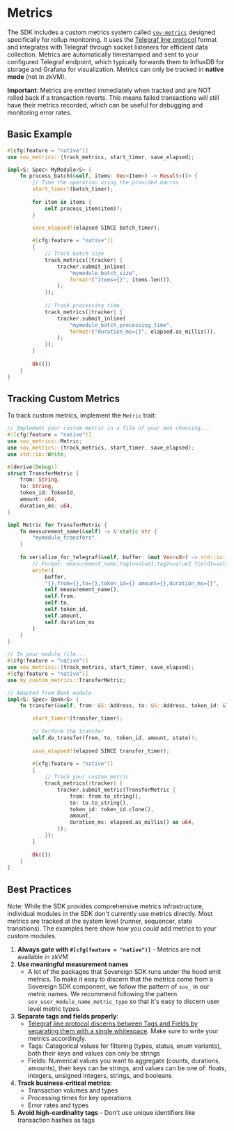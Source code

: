 # Metrics

The SDK includes a custom metrics system called [`sov-metrics`](https://github.com/Sovereign-Labs/sovereign-sdk/tree/nightly/crates/full-node/sov-metrics) designed specifically for rollup monitoring. It uses the [Telegraf line protocol](https://docs.influxdata.com/influxdb/cloud/reference/syntax/line-protocol/) format and integrates with Telegraf through socket listeners for efficient data collection. Metrics are automatically timestamped and sent to your configured Telegraf endpoint, which typically forwards them to InfluxDB for storage and Grafana for visualization. Metrics can only be tracked in **native mode** (not in zkVM).

**Important**: Metrics are emitted immediately when tracked and are NOT rolled back if a transaction reverts. This means failed transactions will still have their metrics recorded, which can be useful for debugging and monitoring error rates.

## Basic Example

```rust
#[cfg(feature = "native")]
use sov_metrics::{track_metrics, start_timer, save_elapsed};

impl<S: Spec> MyModule<S> {
    fn process_batch(&self, items: Vec<Item>) -> Result<()> {
        // Time the operation using the provided macros
        start_timer!(batch_timer);
            
        for item in items {
            self.process_item(item)?;
        }
            
        save_elapsed!(elapsed SINCE batch_timer);

        #[cfg(feature = "native")] 
        {
            // Track batch size
            track_metrics(|tracker| {
                tracker.submit_inline(
                    "mymodule_batch_size",
                    format!("items={}", items.len()),
                );
            });
            
            // Track processing time
            track_metrics(|tracker| {
                tracker.submit_inline(
                    "mymodule_batch_processing_time",
                    format!("duration_ms={}", elapsed.as_millis()),
                );
            });
        }
        
        Ok(())
    }
}
```

## Tracking Custom Metrics

To track custom metrics, implement the `Metric` trait:

```rust
// Implement your custom metric in a file of your own choosing...
#![cfg(feature = "native")]
use sov_metrics::Metric;
use sov_metrics::{track_metrics, start_timer, save_elapsed};
use std::io::Write;

#[derive(Debug)]
struct TransferMetric {
    from: String,
    to: String,
    token_id: TokenId,
    amount: u64,
    duration_ms: u64,
}

impl Metric for TransferMetric {
    fn measurement_name(&self) -> &'static str {
        "mymodule_transfers"
    }
    
    fn serialize_for_telegraf(&self, buffer: &mut Vec<u8>) -> std::io::Result<()> {
        // Format: measurement_name,tag1=value1,tag2=value2 field1=value1,field2=value2
        write!(
            buffer,
            "{},from={},to={},token_id={} amount={},duration_ms={}",
            self.measurement_name(),
            self.from,
            self.to,
            self.token_id,
            self.amount,
            self.duration_ms
        )
    }
}

// In your module file...
#[cfg(feature = "native")]
use sov_metrics::{track_metrics, start_timer, save_elapsed};
#[cfg(feature = "native")]
use my_custom_metrics::TransferMetric;

// Adapted from Bank module 
impl<S: Spec> Bank<S> {
    fn transfer(&self, from: &S::Address, to: &S::Address, token_id: &TokenId, amount: u64, state: &mut impl TxState<S>) -> Result<()> {

        start_timer!(transfer_timer);
        
        // Perform the transfer
        self.do_transfer(from, to, token_id, amount, state)?;
        
        save_elapsed!(elapsed SINCE transfer_timer);
        
        #[cfg(feature = "native")]
        {
            // Track your custom metric
            track_metrics(|tracker| {
                tracker.submit_metric(TransferMetric {
                    from: from.to_string(),
                    to: to.to_string(),
                    token_id: token_id.clone(),
                    amount,
                    duration_ms: elapsed.as_millis() as u64,
                });
            });
        }
        
        Ok(())
    }
}
```

## Best Practices

Note: While the SDK provides comprehensive metrics infrastructure, individual modules in the SDK don't currently use metrics directly. Most metrics are tracked at the system level (runner, sequencer, state transitions). The examples here show how you *could* add metrics to your custom modules.

1. **Always gate with `#[cfg(feature = "native")]`** - Metrics are not available in zkVM
2. **Use meaningful measurement names** 
    - A lot of the packages that Sovereign SDK runs under the hood emit metrics. 
    To make it easy to discern that the metrics come from a Sovereign SDK component, we 
    follow the pattern of `sov_` in our metric names. We recommend following the 
    pattern `sov_user_module_name_metric_type` so that it's easy to discern user level
    metric types.
3. **Separate tags and fields properly**:
   - [Telegraf line protocol discerns between Tags and Fields by separating them with a single whitespace](https://docs.influxdata.com/influxdb/cloud/reference/syntax/line-protocol/#elements-of-line-protocol). Make sure to write your metrics accordingly. 
   - Tags: Categorical values for filtering (types, status, enum variants), both their keys and values can only be strings
   - Fields: Numerical values you want to aggregate (counts, durations, amounts), their keys can be strings, and values can be one of: floats, integers, unsigned integers, strings, and booleans
4. **Track business-critical metrics**:
   - Transaction volumes and types
   - Processing times for key operations
   - Error rates and types
5. **Avoid high-cardinality tags** - Don't use unique identifiers like transaction hashes as tags